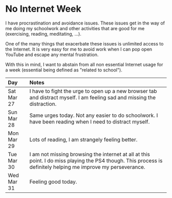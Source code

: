 
# No Internet Week

I have procrastination and avoidance issues. These issues get in the way of me doing my schoolwork and other
activities that are good for me (exercising, reading, meditating, ...).

One of the many things that exacerbate these issues is unlimited access to the Internet. It is very easy for me
to avoid work when I can pop open YouTube and escape any mental frustration.

With this in mind, I want to abstain from all non essential Internet usage for a week (essential being defined
as "related to school").

| Day | Notes |
|:----|:------|
| Sat Mar 27 | I have to fight the urge to open up a new browser tab and distract myself. I am feeling sad and missing the distraction. |
| Sun Mar 28 | Same urges today. Not any easier to do schoolwork. I have been reading when I need to distract myself. |
| Mon Mar 29 | Lots of reading, I am strangely feeling better. |
| Tue Mar 30 | I am not missing browsing the internet at all at this point. I do miss playing the PS4 though. This process is definitely helping me improve my perseverance. |
| Wed Mar 31 | Feeling good today. |
